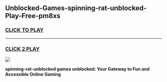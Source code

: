
## Unblocked-Games-spinning-rat-unblocked-Play-Free-pm8xs
<h3>
<a href="https://premium76.site?title=spinning-rat-unblocked&ref=21A">CLICK TO PLAY</a></h3>
<hr>

<h3>
<a href="https://premium76.site?title=spinning-rat-unblocked&ref=21A">CLICK 2 PLAY</a>
  
</h3>

<a href="https://premium76.site?title=spinning-rat-unblocked&ref=21A"><img src="https://clearcache.store/games.png"></a>


**spinning-rat-unblocked games unblocked: Your Gateway to Fun and Accessible Online Gaming**
